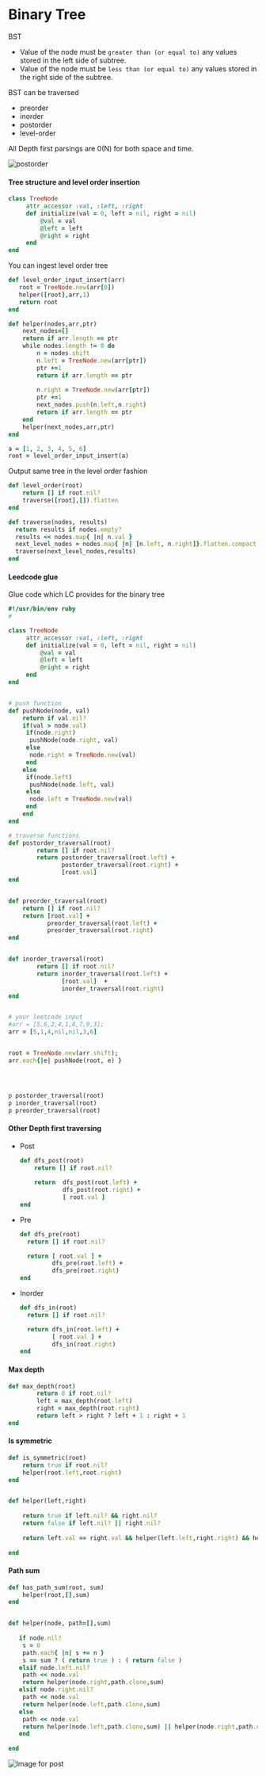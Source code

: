 # Binary Tree

BST

- Value of the node must be `greater than (or equal to)` any values stored in the left side of subtree.
- Value of the node must be `less than (or equal to)` any values stored in the right side of the subtree.

BST can be traversed

- preorder 
- inorder 
- postorder 
- level-order



All Depth first parsings are 0(N) for both space and time.





![postorder](images/145_transverse.png)



#### Tree structure and level order insertion

```ruby
class TreeNode
     attr_accessor :val, :left, :right
     def initialize(val = 0, left = nil, right = nil)
         @val = val
         @left = left
         @right = right
     end
end
```

You can ingest level order tree 

```ruby
def level_order_input_insert(arr)
   root = TreeNode.new(arr[0]) 
   helper([root],arr,1) 
   return root 
end

def helper(nodes,arr,ptr)
    next_nodes=[]
    return if arr.length == ptr    
    while nodes.length != 0 do
        n = nodes.shift
        n.left = TreeNode.new(arr[ptr])
        ptr +=1
        return if arr.length == ptr    
        
        n.right = TreeNode.new(arr[ptr])
        ptr +=1
        next_nodes.push(n.left,n.right)
        return if arr.length == ptr    
    end    
    helper(next_nodes,arr,ptr)
end

a = [1, 2, 3, 4, 5, 6]
root = level_order_input_insert(a)


```

Output  same tree in the level order fashion 

```ruby
def level_order(root)
    return [] if root.nil?
    traverse([root],[]).flatten  
end

def traverse(nodes, results)
  return results if nodes.empty?  
  results << nodes.map{ |n| n.val }
  next_level_nodes = nodes.map{ |n| [n.left, n.right]}.flatten.compact 
  traverse(next_level_nodes,results)  
end

```

#### Leedcode glue
Glue code which LC provides for the binary tree

```ruby
#!/usr/bin/env ruby
#

class TreeNode
     attr_accessor :val, :left, :right
     def initialize(val = 0, left = nil, right = nil)
         @val = val
         @left = left
         @right = right
     end
end


# push function
def pushNode(node, val)
    return if val.nil?
    if(val > node.val)
     if(node.right)
      pushNode(node.right, val)
     else
      node.right = TreeNode.new(val)
     end
    else
     if(node.left)
      pushNode(node.left, val)
     else
      node.left = TreeNode.new(val)
     end
    end
end

# traverse functions
def postorder_traversal(root)
        return [] if root.nil?
        return postorder_traversal(root.left) +
               postorder_traversal(root.right) +
               [root.val]
end


def preorder_traversal(root)
    return [] if root.nil?
    return [root.val] +
           preorder_traversal(root.left) +
           preorder_traversal(root.right)
end


def inorder_traversal(root)
        return [] if root.nil?
        return inorder_traversal(root.left) +
               [root.val]  +
               inorder_traversal(root.right)
end


# your leetcode input
#arr = [5,6,2,4,1,8,7,9,3];
arr = [5,1,4,nil,nil,3,6]


root = TreeNode.new(arr.shift);
arr.each{|e| pushNode(root, e) }




p postorder_traversal(root)
p inorder_traversal(root)
p preorder_traversal(root)
```





#### Other Depth first traversing

- Post

  ```ruby
  def dfs_post(root)
      return [] if root.nil?
      
      return  dfs_post(root.left) + 
              dfs_post(root.right) +
              [ root.val ]
  end
  ```

- Pre

  ```ruby
  def dfs_pre(root)
    return [] if root.nil?
  
    return [ root.val ] +
           dfs_pre(root.left) +
           dfs_pre(root.right)   
  end
  ```

- Inorder

  ```ruby
  def dfs_in(root)
    return [] if root.nil?
  
    return dfs_in(root.left) +
           [ root.val ] +
           dfs_in(root.right)   
  end
  ```

  











#### Max depth 

```ruby
def max_depth(root)
        return 0 if root.nil?
        left = max_depth(root.left)
        right = max_depth(root.right)
        return left > right ? left + 1 : right + 1
end
```



#### Is symmetric

```ruby
def is_symmetric(root)
    return true if root.nil?
    helper(root.left,root.right) 
end


def helper(left,right)
    
    return true if left.nil? && right.nil?
    return false if left.nil? || right.nil?
    
    return left.val == right.val && helper(left.left,right.right) && helper(right.left, left.right)
    
end
```



#### Path sum

```ruby
def has_path_sum(root, sum)
    helper(root,[],sum)
end


def helper(node, path=[],sum)
    
   if node.nil? 
    s = 0
    path.each{ |n| s += n }
    s == sum ? ( return true ) : ( return false )
   elsif node.left.nil?
    path << node.val 
    return helper(node.right,path.clone,sum)
   elsif node.right.nil?
    path << node.val 
    return helper(node.left,path.clone,sum)
   else
    path << node.val 
    return helper(node.left,path.clone,sum) || helper(node.right,path.clone,sum)
   end
    
end
```




![Image for post](../assets/binary_tree_o_notations.png)



